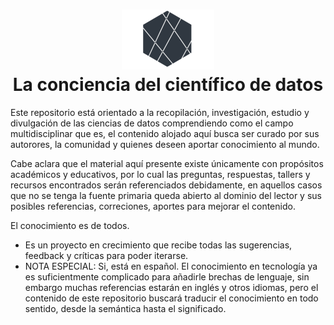 
<h1 align="center">
  <img src="images/logo.png">
  <br/>
  La conciencia del científico de datos
  <br>
</h1>





Este repositorio está orientado a la recopilación, investigación, estudio y divulgación de las ciencias de datos comprendiendo como el campo multidisciplinar que es, el contenido alojado aquí busca ser curado por sus autorores, la comunidad y quienes deseen aportar conocimiento al mundo.

Cabe aclara que el material aquí presente existe únicamente con  propósitos académicos  y  educativos, por lo cual las preguntas, respuestas, tallers y recursos encontrados serán referenciados debidamente, en aquellos casos que no se tenga la fuente primaria queda abierto al dominio del lector y sus posibles referencias, correciones, aportes para mejorar el contenido.

El conocimiento es de todos.

* Es un proyecto en crecimiento que recibe todas las sugerencias, feedback y críticas para poder iterarse.
* NOTA ESPECIAL: Si, está en español. El conocimiento en tecnología ya es suficientmente complicado para añadirle brechas de lenguaje, sin embargo muchas referencias estarán en inglés y otros idiomas, pero el contenido de este repositorio buscará traducir el conocimiento en todo sentido, desde la semántica hasta el significado.


